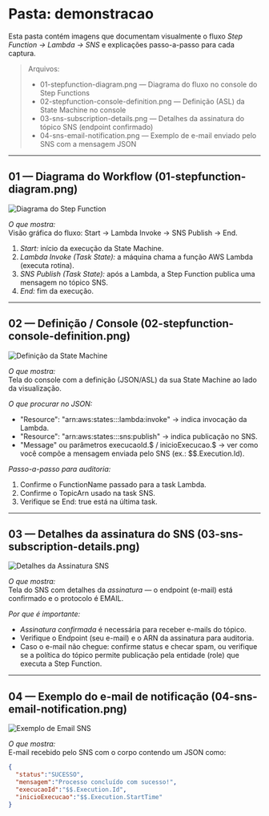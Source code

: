 # Pasta: demonstracao

Esta pasta contém imagens que documentam visualmente o fluxo *Step Function → Lambda → SNS* e explicações passo-a-passo para cada captura.

> Arquivos:
> - 01-stepfunction-diagram.png — Diagrama do fluxo no console do Step Functions  
> - 02-stepfunction-console-definition.png — Definição (ASL) da State Machine no console  
> - 03-sns-subscription-details.png — Detalhes da assinatura do tópico SNS (endpoint confirmado)  
> - 04-sns-email-notification.png — Exemplo de e-mail enviado pelo SNS com a mensagem JSON

---

## 01 — Diagrama do Workflow (01-stepfunction-diagram.png)

![Diagrama do Step Function](./01-stepfunction-diagram.png)

*O que mostra:*  
Visão gráfica do fluxo: Start → Lambda Invoke → SNS Publish → End.  

1. *Start:* início da execução da State Machine.  
2. *Lambda Invoke (Task State):* a máquina chama a função AWS Lambda (executa rotina).  
3. *SNS Publish (Task State):* após a Lambda, a Step Function publica uma mensagem no tópico SNS.  
4. *End:* fim da execução.

---

## 02 — Definição / Console (02-stepfunction-console-definition.png)

![Definição da State Machine](./02-stepfunction-console-definition.png)

*O que mostra:*  
Tela do console com a definição (JSON/ASL) da sua State Machine ao lado da visualização.  

*O que procurar no JSON:*
- "Resource": "arn:aws:states:::lambda:invoke" → indica invocação da Lambda.  
- "Resource": "arn:aws:states:::sns:publish" → indica publicação no SNS.  
- "Message" ou parâmetros execucaoId.$ / inicioExecucao.$ → ver como você compõe a mensagem enviada pelo SNS (ex.: $$.Execution.Id).

*Passo-a-passo para auditoria:*
1. Confirme o FunctionName passado para a task Lambda.  
2. Confirme o TopicArn usado na task SNS.  
3. Verifique se End: true está na última task.

---

## 03 — Detalhes da assinatura do SNS (03-sns-subscription-details.png)

![Detalhes da Assinatura SNS](./03-sns-subscription-details.png)

*O que mostra:*  
Tela do SNS com detalhes da *assinatura* — o endpoint (e-mail) está confirmado e o protocolo é EMAIL.

*Por que é importante:*  
- *Assinatura confirmada* é necessária para receber e-mails do tópico.  
- Verifique o Endpoint (seu e-mail) e o ARN da assinatura para auditoria.  
- Caso o e-mail não chegue: confirme status e checar spam, ou verifique se a política do tópico permite publicação pela entidade (role) que executa a Step Function.

---

## 04 — Exemplo do e-mail de notificação (04-sns-email-notification.png)

![Exemplo de Email SNS](./04-sns-email-notification.png)

*O que mostra:*  
E-mail recebido pelo SNS com o corpo contendo um JSON como:
```json
{
  "status":"SUCESSO",
  "mensagem":"Processo concluído com sucesso!",
  "execucaoId":"$$.Execution.Id",
  "inicioExecucao":"$$.Execution.StartTime"
}
